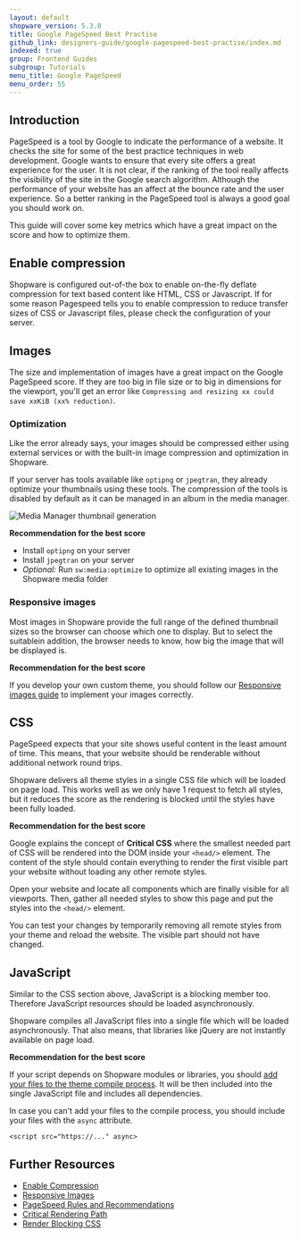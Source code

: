 ```yaml
---
layout: default
shopware_version: 5.3.0
title: Google PageSpeed Best Practise
github_link: designers-guide/google-pagespeed-best-practise/index.md
indexed: true
group: Frontend Guides
subgroup: Tutorials
menu_title: Google PageSpeed
menu_order: 55
---
```


<div class="toc-list"></div>

## Introduction

PageSpeed is a tool by Google to indicate the performance of a website. It checks the site for some of the best practice techniques in web development. Google wants to ensure that every site offers a great experience for the user. It is not clear, if the ranking of the tool really affects the visibility of the site in the Google search algorithm. Although the performance of your website has an affect at the bounce rate and the user experience. So a better ranking in the PageSpeed tool is always a good goal you should work on.

This guide will cover some key metrics which have a great impact on the score and how to optimize them.

## Enable compression

Shopware is configured out-of-the box to enable on-the-fly deflate compression for text based content like HTML, CSS or Javascript. If for some reason Pagespeed tells you to enable compression to reduce transfer sizes of CSS or Javascript files, please check the configuration of your server. 

## Images

The size and implementation of images have a great impact on the Google PageSpeed score. If they are too big in file size or to big in dimensions for the viewport, you'll get an error like `Compressing and resizing xx could save xxKiB (xx% reduction)`.

### Optimization

Like the error already says, your images should be compressed either using external services or with the built-in image compression and optimization in Shopware. 

If your server has tools available like `optipng` or `jpegtran`, they already optimize your thumbnails using these tools. The compression of the tools is disabled by default as it can be managed in an album in the media manager.

![Media Manager thumbnail generation](../responsive-images/media-manager.png)

**Recommendation for the best score**

* Install `optipng` on your server
* Install `jpegtran` on your server
* *Optional:* Run `sw:media:optimize` to optimize all existing images in the Shopware media folder

### Responsive images

Most images in Shopware provide the full range of the defined thumbnail sizes so the browser can choose which one to display. But to select the suitablein addition, the browser needs to know, how big the image that will be displayed is.

**Recommendation for the best score**

If you develop your own custom theme, you should follow our [Responsive images guide](/designers-guide/responsive-images/) to implement your images correctly.

## CSS

PageSpeed expects that your site shows useful content in the least amount of time. This means, that your website should be renderable without additional network round trips.

Shopware delivers all theme styles in a single CSS file which will be loaded on page load. This works well as we only have 1 request to fetch all styles, but it reduces the score as the rendering is blocked until the styles have been fully loaded.

**Recommendation for the best score**

Google explains the concept of **Critical CSS** where the smallest needed part of CSS will be rendered into the DOM inside your `<head/>` element. The content of the style should contain everything to render the first visible part your website without loading any other remote styles.

Open your website and locate all components which are finally visible for all viewports. Then, gather all needed styles to show this page and put the styles into the `<head/>` element.

You can test your changes by temporarily removing all remote styles from your theme and reload the website. The visible part should not have changed.

## JavaScript

Similar to the CSS section above, JavaScript is a blocking member too. Therefore JavaScript resources should be loaded asynchronously.

Shopware compiles all JavaScript files into a single file which will be loaded asynchronously. That also means, that libraries like jQuery are not instantly available on page load. 

**Recommendation for the best score**

If your script depends on Shopware modules or libraries, you should [add your files to the theme compile process](/designers-guide/css-and-js-files-usage/). It will be then included into the single JavaScript file and includes all dependencies.

In case you can't add your files to the compile process, you should include your files with the `async` attribute.

```
<script src="https://..." async>
```

## Further Resources

* [Enable Compression](https://developers.google.com/speed/docs/insights/EnableCompression)
* [Responsive Images](/designers-guide/responsive-images/)
* [PageSpeed Rules and Recommendations](https://developers.google.com/web/fundamentals/performance/critical-rendering-path/page-speed-rules-and-recommendations)
* [Critical Rendering Path](https://developers.google.com/web/fundamentals/performance/critical-rendering-path/)
* [Render Blocking CSS](https://developers.google.com/web/fundamentals/performance/critical-rendering-path/render-blocking-css)